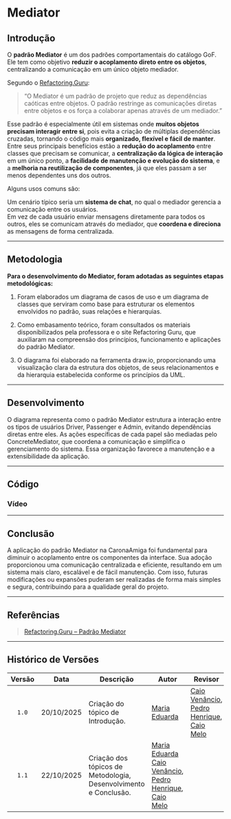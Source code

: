 # Mediator

## Introdução

O **padrão Mediator** é um dos padrões comportamentais do catálogo GoF. Ele tem como objetivo **reduzir o acoplamento direto entre os objetos**, centralizando a comunicação em um único objeto mediador.  

Segundo o [Refactoring.Guru](https://refactoring.guru/design-patterns/mediator):

> “O Mediator é um padrão de projeto que reduz as dependências caóticas entre objetos. O padrão restringe as comunicações diretas entre objetos e os força a colaborar apenas através de um mediador.”

Esse padrão é especialmente útil em sistemas onde **muitos objetos precisam interagir entre si**, pois evita a criação de múltiplas dependências cruzadas, tornando o código mais **organizado, flexível e fácil de manter**.  
Entre seus principais benefícios estão a **redução do acoplamento** entre classes que precisam se comunicar, a **centralização da lógica de interação** em um único ponto, a **facilidade de manutenção e evolução do sistema**, e a **melhoria na reutilização de componentes**, já que eles passam a ser menos dependentes uns dos outros.

Alguns usos comuns são:

Um cenário típico seria um **sistema de chat**, no qual o mediador gerencia a comunicação entre os usuários.  
Em vez de cada usuário enviar mensagens diretamente para todos os outros, eles se comunicam através do mediador, que **coordena e direciona** as mensagens de forma centralizada.

---

## Metodologia

**Para o desenvolvimento do Mediator, foram adotadas as seguintes etapas metodológicas:**

1. Foram elaborados um diagrama de casos de uso e um diagrama de classes que serviram como base para estruturar os elementos envolvidos no padrão, suas relações e hierarquias. 

2. Como embasamento teórico, foram consultados os materiais disponibilizados pela professora e o site Refactoring Guru, que auxiliaram na compreensão dos princípios, funcionamento e aplicações do padrão Mediator.

3. O diagrama foi elaborado na ferramenta draw.io, proporcionando uma visualização clara da estrutura dos objetos, de seus relacionamentos e da hierarquia estabelecida conforme os princípios da UML.

---

## Desenvolvimento 

O diagrama representa como o padrão Mediator estrutura a interação entre os tipos de usuários Driver, Passenger e Admin, evitando dependências diretas entre eles. As ações específicas de cada papel são mediadas pelo ConcreteMediator, que coordena a comunicação e simplifica o gerenciamento do sistema. Essa organização favorece a manutenção e a extensibilidade da aplicação.

---

## Código 

### Vídeo 

--- 

## Conclusão 
A aplicação do padrão Mediator na CaronaAmiga foi fundamental para diminuir o acoplamento entre os componentes da interface. Sua adoção proporcionou uma comunicação centralizada e eficiente, resultando em um sistema mais claro, escalável e de fácil manutenção. Com isso, futuras modificações ou expansões puderam ser realizadas de forma mais simples e segura, contribuindo para a qualidade geral do projeto.

---

## Referências

> [Refactoring.Guru – Padrão Mediator](https://refactoring.guru/design-patterns/mediator)

---

## Histórico de Versões


| Versão | Data       | Descrição                                                                                             | Autor                                          | Revisor |
| :----: | ---------- | ----------------------------------------------------------------------------------------------------- | ---------------------------------------------- | ------- |
|  `1.0` | 20/10/2025 | Criação do tópico de Introdução. |  [Maria Eduarda](https://github.com/pyramidsf)  | [Caio Venâncio](https://github.com/caio-venancio), [Pedro Henrique](https://github.com/pedro-hsf), [Caio Melo](https://github.com/CaioMelo25) |
|  `1.1` | 22/10/2025 | Criação dos tópicos de Metodologia, Desenvolvimento e Conclusão. |  [Maria Eduarda](https://github.com/pyramidsf) [Caio Venâncio](https://github.com/caio-venancio), [Pedro Henrique](https://github.com/pedro-hsf), [Caio Melo](https://github.com/CaioMelo25) | |


